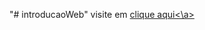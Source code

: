 "# introducaoWeb" 
visite em <a href="https://lwdornelles.github.io/introducaoWeb/">clique aqui<\a>
